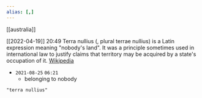 ```yaml
---
alias: [,]
---
```

[[australia]]

[[2022-04-19]] 20:49
Terra nullius (, plural terrae nullius) is a Latin expression meaning "nobody's land". It was a principle sometimes used in international law to justify claims that territory may be acquired by a state's occupation of it.
[Wikipedia](https://en.wikipedia.org/wiki/Terra%20nullius)

- `2021-08-25` `06:21`
	- belonging to nobody
```query
"terra nullius"
```